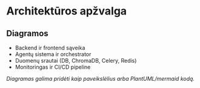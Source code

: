 # Architektūros apžvalga

## Diagramos

- Backend ir frontend sąveika
- Agentų sistema ir orchestrator
- Duomenų srautai (DB, ChromaDB, Celery, Redis)
- Monitoringas ir CI/CD pipeline

*Diagramas galima pridėti kaip paveikslėlius arba PlantUML/mermaid kodą.*
